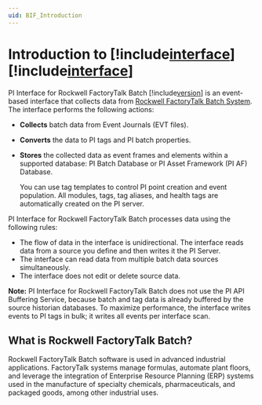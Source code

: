```yaml
---
uid: BIF_Introduction
---
```


# Introduction to [!include[interface](../includes/product-long.md)] [!include[interface](../includes/product-version.md)]

PI Interface for Rockwell FactoryTalk Batch [!include[version](../includes/product-version.md)] is an event-based interface that collects data from [Rockwell FactoryTalk Batch System](#what-is-factorytalk). The interface performs the following actions:

* **Collects** batch data from Event Journals (EVT files).
  
* **Converts** the data to PI tags and PI batch properties.

* **Stores** the collected data as event frames and elements within a supported database: PI Batch Database or PI Asset Framework (PI AF) Database.

    You can use tag templates to control PI point creation and event population. All modules, tags, tag aliases, and health tags are automatically created on the PI server. 

PI Interface for Rockwell FactoryTalk Batch processes data using the following rules:

* The flow of data in the interface is unidirectional. The interface reads data from a source you define and then writes it the PI Server. 
* The interface can read data from multiple batch data sources simultaneously. 
* The interface does not edit or delete source data.

**Note:** PI Interface for Rockwell FactoryTalk Batch does not use the PI API Buffering Service, because batch and tag data is already buffered by the source historian databases. To maximize performance, the interface writes events to PI tags in bulk; it writes all events per interface scan.

## What is Rockwell FactoryTalk Batch?

Rockwell FactoryTalk Batch software is used in advanced industrial applications. FactoryTalk systems manage formulas, automate plant floors, and leverage the integration of Enterprise Resource Planning (ERP) systems used in the manufacture of specialty chemicals, pharmaceuticals, and packaged goods, among other industrial uses.
